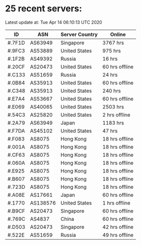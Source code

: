 # 25 recent servers:

Latest update at: Tue Apr 14 06:10:13 UTC 2020

| ID | ASN | Server Country | Online |
| -- | --- | -------------- | ------ |
| #.7F1D | AS63949 | Singapore | 3767 hrs |
| #.9FC3 | AS53889 | United States | 975 hrs |
| #.1F2B | AS49392 | Russia | 16 hrs |
| #.20CF | AS20473 | United States | 60 hrs offline |
| #.C133 | AS51659 | Russia | 24 hrs |
| #.0B84 | AS35913 | United States | 60 hrs offline |
| #.C348 | AS35913 | United States | 240 hrs |
| #.E7A4 | AS53667 | United States | 60 hrs offline |
| #.E069 | AS40065 | United States | 2503 hrs |
| #.54C3 | AS25820 | United States | 2 hrs offline |
| #.2A79 | AS63949 | Japan | 1183 hrs |
| #.F7DA | AS45102 | United States | 47 hrs |
| #.F083 | AS8075 | Hong Kong | 18 hrs offline |
| #.001A | AS8075 | Hong Kong | 18 hrs offline |
| #.CF63 | AS8075 | Hong Kong | 18 hrs offline |
| #.060A | AS8075 | Hong Kong | 18 hrs offline |
| #.E925 | AS8075 | Hong Kong | 18 hrs offline |
| #.B607 | AS8075 | Hong Kong | 18 hrs offline |
| #.723D | AS8075 | Hong Kong | 18 hrs offline |
| #.A08E | AS17661 | Japan | 60 hrs offline |
| #.1770 | AS138576 | United States | 1 hrs offline |
| #.B9CF | AS20473 | Singapore | 60 hrs offline |
| #.769C | AS4837 | China | 60 hrs offline |
| #.D503 | AS20473 | Singapore | 42 hrs offline |
| #.522E | AS51659 | Russia | 49 hrs offline |

